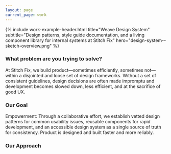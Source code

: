 ```yaml
---
layout: page
current_page: work
---
```


{% include work-example-header.html title="Weave Design System" subtitle="Design patterns, style guide documentation, and a living component library for internal systems at Stitch Fix" hero="design-system--sketch-overview.png" %}

### What problem are you trying to solve?

At Stitch Fix, we build product—sometimes efficiently, sometimes not—within a disjointed and loose set of design frameworks. Without a set of consistent guidelines, design decisions are often made impromptu and development becomes slowed down, less efficient, and at the sacrifice of good UX.

### Our Goal

Empowerment: Through a collaborative effort, we establish vetted design patterns for common usability issues, reusable components for rapid development, and an accessible design system as a single source of truth for consistency. Product is designed and built faster and more reliably.

### Our Approach
